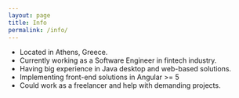 ```yaml
---
layout: page
title: Info
permalink: /info/
---
```


* Located in Athens, Greece.
* Currently working as a Software Engineer in fintech industry.
* Having big experience in Java desktop and web-based solutions.
* Implementing front-end solutions in Angular >= 5
* Could work as a freelancer and help with demanding projects.  
